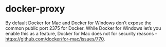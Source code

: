 # docker-proxy

By default Docker for Mac and Docker for Windows don’t expose the common public port 2375 for Docker. While Docker for Windows let’s you enable this as a feature, Docker for Mac does not for security reasons - https://github.com/docker/for-mac/issues/770.

